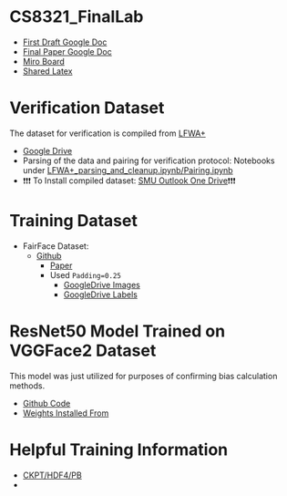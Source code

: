 # CS8321_FinalLab

* [First Draft Google Doc](https://docs.google.com/document/d/11tZkmYneFWWXYQxjDA_bsvjTjB7J_KGn3i37CjPZKFY/edit?usp=sharing)
* [Final Paper Google Doc](https://docs.google.com/document/d/16gqENeRNzuZr_eyEJzhWJBORatIGVhtdW8yIHX_AqZI/edit?usp=sharing)
* [Miro Board](https://miro.com/app/board/uXjVNhYbgqA=/?share_link_id=369794203799)
* [Shared Latex](https://www.overleaf.com/9279923836ktnscbhhdsxs#01c04b)

# Verification Dataset

The dataset for verification is compiled from [LFWA+](https://liuziwei7.github.io/projects/FaceAttributes.html)
  * [Google Drive](https://drive.google.com/drive/folders/0B7EVK8r0v71pQ3NzdzRhVUhSams?resourcekey=0-Kpdd6Vctf-AdJYfS55VULA)
  * Parsing of the data and pairing for verification protocol: Notebooks under [LFWA+_parsing_and_cleanup.ipynb/Pairing.ipynb](code/BuildingVerificationDataset)
  * ❗❗❗ To Install compiled dataset: [SMU Outlook One Drive](https://smu365-my.sharepoint.com/:f:/r/personal/galatoum_smu_edu/Documents/CS8321_Final_Lab?csf=1&web=1&e=O07wxP)❗❗❗
    
# Training Dataset 

* FairFace Dataset: 
    * [Github](https://github.com/joojs/fairface)
        * [Paper](https://openaccess.thecvf.com/content/WACV2021/papers/Karkkainen_FairFace_Face_Attribute_Dataset_for_Balanced_Race_Gender_and_Age_WACV_2021_paper.pdf)
        * Used `Padding=0.25`
            * [GoogleDrive Images](https://drive.google.com/file/d/1Z1RqRo0_JiavaZw2yzZG6WETdZQ8qX86/view)
            * [GoogleDrive Labels](https://drive.google.com/file/d/1i1L3Yqwaio7YSOCj7ftgk8ZZchPG7dmH/view)
            
# ResNet50 Model Trained on VGGFace2 Dataset

This model was just utilized for purposes of confirming bias calculation methods.
* [Github Code](https://github.com/WeidiXie/Keras-VGGFace2-ResNet50/tree/69a608a2a140b7025bcb69adcd2355e38cc89f1d)
* [Weights Installed From](https://drive.google.com/file/d/1AHVpuB24lKAqNyRRjhX7ABlEor6ByZlS/view)


# Helpful Training Information

  * [CKPT/HDF4/PB](https://stackoverflow.com/questions/59887312/when-to-use-the-ckpt-vs-hdf5-vs-pb-file-extensions-in-tensorflow-model-savin)
  * 